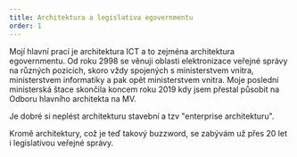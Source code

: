 ```yaml
---
title: Architektura a legislativa egovernmentu
order: 1
---
```


Mojí hlavní prací je architektura ICT a to zejména architektura egovernmentu. Od roku 2998 se věnuji oblasti elektronizace veřejné správy na různých pozicích, skoro vždy spojených s ministerstvem vnitra, ministerstvem informatiky a pak opět ministerstvem vnitra. Moje poslední ministerská štace skončila koncem roku 2019 kdy jsem přestal působit na Odboru hlavního architekta na MV.

Je dobré si neplést architekturu stavební a tzv "enterprise architekturu".

Kromě architektury, což je teď takový buzzword, se zabývám už přes 20 let i legislativou veřejné správy.

